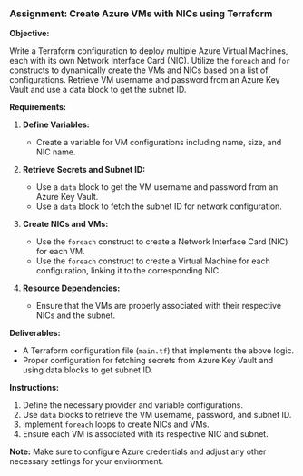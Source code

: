 ### Assignment: Create Azure VMs with NICs using Terraform

**Objective:** 

Write a Terraform configuration to deploy multiple Azure Virtual Machines, each with its own Network Interface Card (NIC). Utilize the `foreach` and `for` constructs to dynamically create the VMs and NICs based on a list of configurations. Retrieve VM username and password from an Azure Key Vault and use a data block to get the subnet ID.

**Requirements:**

1. **Define Variables:** 
   - Create a variable for VM configurations including name, size, and NIC name.

2. **Retrieve Secrets and Subnet ID:**
   - Use a `data` block to get the VM username and password from an Azure Key Vault.
   - Use a `data` block to fetch the subnet ID for network configuration.

3. **Create NICs and VMs:**
   - Use the `foreach` construct to create a Network Interface Card (NIC) for each VM.
   - Use the `foreach` construct to create a Virtual Machine for each configuration, linking it to the corresponding NIC.

4. **Resource Dependencies:**
   - Ensure that the VMs are properly associated with their respective NICs and the subnet.

**Deliverables:**

- A Terraform configuration file (`main.tf`) that implements the above logic.
- Proper configuration for fetching secrets from Azure Key Vault and using data blocks to get subnet ID.

**Instructions:**

1. Define the necessary provider and variable configurations.
2. Use `data` blocks to retrieve the VM username, password, and subnet ID.
3. Implement `foreach` loops to create NICs and VMs.
4. Ensure each VM is associated with its respective NIC and subnet.

**Note:** Make sure to configure Azure credentials and adjust any other necessary settings for your environment.